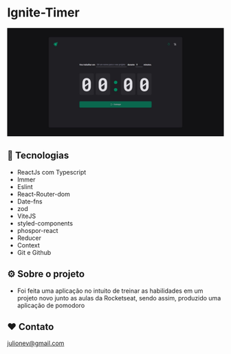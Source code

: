 # Ignite-Timer

![preview](./.github/home.jpeg)

## 🦾 Tecnologias

- ReactJs com Typescript
- Immer
- Eslint
- React-Router-dom
- Date-fns
- zod
- ViteJS
- styled-components
- phospor-react
- Reducer
- Context
- Git e Github

## ⚙️ Sobre o projeto

- Foi feita uma aplicação no intuito de treinar as habilidades em um projeto novo junto as aulas da Rocketseat, sendo assim, produzido uma aplicação de pomodoro

## ❤️ Contato

julionev@gmail.com

